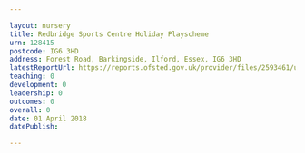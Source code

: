 ```yaml
---

layout: nursery
title: Redbridge Sports Centre Holiday Playscheme
urn: 128415
postcode: IG6 3HD
address: Forest Road, Barkingside, Ilford, Essex, IG6 3HD
latestReportUrl: https://reports.ofsted.gov.uk/provider/files/2593461/urn/128415.pdf
teaching: 0
development: 0
leadership: 0
outcomes: 0
overall: 0
date: 01 April 2018 
datePublish: 

---
```

